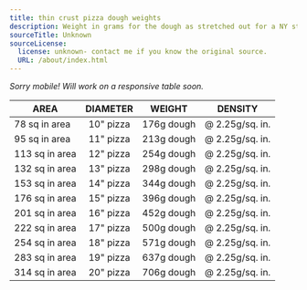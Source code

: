 ```yaml
---
title: thin crust pizza dough weights
description: Weight in grams for the dough as stretched out for a NY style pizza per square inch comes to about 2.25g/sq. in.
sourceTitle: Unknown
sourceLicense:
  license: unknown- contact me if you know the original source.
  URL: /about/index.html
---
```


_Sorry mobile! Will work on a responsive table soon._

| AREA           | DIAMETER  |   WEIGHT   | DENSITY         |
| -------------- | :-------: | :--------: | --------------- |
| 78 sq in area  | 10" pizza | 176g dough | @ 2.25g/sq. in. |
| 95 sq in area  | 11" pizza | 213g dough | @ 2.25g/sq. in. |
| 113 sq in area | 12" pizza | 254g dough | @ 2.25g/sq. in. |
| 132 sq in area | 13" pizza | 298g dough | @ 2.25g/sq. in. |
| 153 sq in area | 14" pizza | 344g dough | @ 2.25g/sq. in. |
| 176 sq in area | 15" pizza | 396g dough | @ 2.25g/sq. in. |
| 201 sq in area | 16" pizza | 452g dough | @ 2.25g/sq. in. |
| 222 sq in area | 17" pizza | 500g dough | @ 2.25g/sq. in. |
| 254 sq in area | 18" pizza | 571g dough | @ 2.25g/sq. in. |
| 283 sq in area | 19" pizza | 637g dough | @ 2.25g/sq. in. |
| 314 sq in area | 20" pizza | 706g dough | @ 2.25g/sq. in. |
